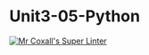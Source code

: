 # Unit3-05-Python
[![Mr Coxall's Super Linter](https://github.com/ICS3U-C-Programming-JulienL/Unit3-05-Python/workflows/Mr%20Coxall's%20Super%20Linter/badge.svg)](https://github.com/ICS3U-C-Programming-JulienL/Unit3-05-Python/actions/)
